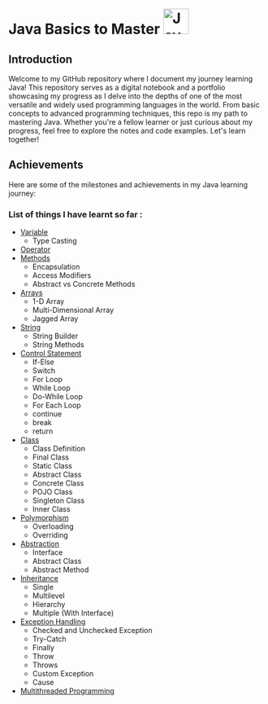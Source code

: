 <h1>  Java Basics to Master
  <img src="https://1000logos.net/wp-content/uploads/2020/09/Java-Logo.png" alt="Java Logo" style="width:50px"> 
</h1>

## Introduction
Welcome to my GitHub repository where I document my journey learning Java! This repository serves as a digital notebook and a portfolio showcasing my progress as I delve into the depths of one of the most versatile and widely used programming languages in the world. From basic concepts to advanced programming techniques, this repo is my path to mastering Java. Whether you're a fellow learner or just curious about my progress, feel free to explore the notes and code examples. Let's learn together!

## Achievements
Here are some of the milestones and achievements in my Java learning journey:

### List of things I have learnt so far :
- [Variable](Abstraction/src/)
  - Type Casting
- [Operator](OperatorTypes/src/)
- [Methods](MethodTypes/src/)
  - Encapsulation 
  - Access Modifiers
  - Abstract vs Concrete Methods
- [Arrays](Array/src/) 
  - 1-D Array
  - Multi-Dimensional Array
  - Jagged Array
- [String](Strings/src/)
  - String Builder
  - String Methods
- [Control Statement](ControlStatement/src/) 
  - If-Else
  - Switch
  - For Loop
  - While Loop
  - Do-While Loop
  - For Each Loop
  - continue
  - break
  - return
- [Class](ClassTypes/src/)
  - Class Definition 
  - Final Class
  - Static Class
  - Abstract Class
  - Concrete Class
  - POJO Class
  - Singleton Class
  - Inner Class
- [Polymorphism](Polymorphism/src/) 
  - Overloading
  - Overriding 
- [Abstraction](Abstraction/src/)
  - Interface
  - Abstract Class
  - Abstract Method
- [Inheritance](Inheritance/src/)
  - Single
  - Multilevel
  - Hierarchy 
  - Multiple (With Interface)
- [Exception Handling](ExceptionHandling/src/)
  - Checked and Unchecked Exception 
  - Try-Catch
  - Finally
  - Throw
  - Throws
  - Custom Exception
  - Cause
- [Multithreaded Programming](MultithreadedProgramming/src/)
